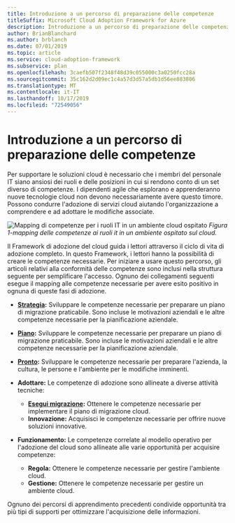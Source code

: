```yaml
---
title: Introduzione a un percorso di preparazione delle competenze
titleSuffix: Microsoft Cloud Adoption Framework for Azure
description: Introduzione a un percorso di preparazione delle competenze
author: BrianBlanchard
ms.author: brblanch
ms.date: 07/01/2019
ms.topic: article
ms.service: cloud-adoption-framework
ms.subservice: plan
ms.openlocfilehash: 3caefb507f2348f48d39c055000c3a0250fcc28a
ms.sourcegitcommit: 35c162d2d09ec1c4a57d3d57a5db1d56ee883806
ms.translationtype: MT
ms.contentlocale: it-IT
ms.lasthandoff: 10/17/2019
ms.locfileid: "72549056"
---
```

# <a name="getting-started-on-a-skills-readiness-path"></a>Introduzione a un percorso di preparazione delle competenze

Per supportare le soluzioni cloud è necessario che i membri del personale IT siano ansiosi dei ruoli e delle posizioni in cui si rendono conto di un set diverso di competenze. I dipendenti agile che esplorano e apprenderanno nuove tecnologie cloud non devono necessariamente avere questo timore. Possono condurre l'adozione di servizi cloud aiutando l'organizzazione a comprendere e ad adottare le modifiche associate.

![Mapping di competenze per i ruoli IT in un ambiente cloud ospitato ](../_images/skills-guidance.png)
*Figura 1-mapping delle competenze ai ruoli it in un ambiente ospitato sul cloud.*

Il Framework di adozione del cloud guida i lettori attraverso il ciclo di vita di adozione completo. In questo Framework, i lettori hanno la possibilità di creare le competenze necessarie. Per iniziare a usare questo percorso, gli articoli relativi alla conformità delle competenze sono inclusi nella struttura seguente per semplificare l'accesso. Ognuno dei collegamenti seguenti esegue il mapping alle competenze necessarie per avere esito positivo in ognuna di queste fasi di adozione.

- **[Strategia](../strategy/suggested-skills.md):** Sviluppare le competenze necessarie per preparare un piano di migrazione praticabile. Sono incluse le motivazioni aziendali e le altre competenze necessarie per la pianificazione aziendale.
- **[Piano](./suggested-skills.md):** Sviluppare le competenze necessarie per preparare un piano di migrazione praticabile. Sono incluse le motivazioni aziendali e le altre competenze necessarie per la pianificazione aziendale.
- **[Pronto](../ready/suggested-skills.md):** Sviluppare le competenze necessarie per preparare l'azienda, la cultura, le persone e l'ambiente per le modifiche imminenti.

- **Adottare:** Le competenze di adozione sono allineate a diverse attività tecniche:
  - **[Esegui migrazione](../migrate/expanded-scope/suggested-skills.md):** Ottenere le competenze necessarie per implementare il piano di migrazione cloud.
  - **Innovazione:** Acquisisci le competenze necessarie per offrire nuove soluzioni innovative.

- **Funzionamento:** Le competenze correlate al modello operativo per l'adozione del cloud sono allineate alle varie opportunità per acquisire competenze:
  - **Regola:** Ottenere le competenze necessarie per gestire l'ambiente cloud.
  - **Gestione:** Ottenere le competenze necessarie per gestire un ambiente cloud.

Ognuno dei percorsi di apprendimento precedenti condivide opportunità tra più tipi di supporti per ottimizzare l'acquisizione delle informazioni.

